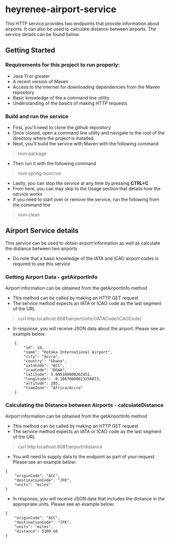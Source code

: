 # heyrenee-airport-service

This HTTP service provides two endpoints that provide information about airports. It can also be used to calculate distance between airports. The service details can be found below.

## Getting Started

### Requirements for this project to run properly:
- Java 11 or greater
- A recent version of Maven
- Access to the internet for downloading dependencies from the Maven repository
- Basic knowledge of the a command line utility
- Understanding of the basics of making HTTP requests

### Build and run the service
- First, you'll need to clone the github repository 
- Once cloned, open a command line utility and navigate to the root of the directory where the project is installed
- Next, you'll build the service with Maven with the following command
>mvn package
- Then run it with the following command
>mvn spring-boot:run
- Lastly, you can stop the service at any time by pressing **CTRL+C**
- From here, you can may skip to the Usage section that details how the service works
- If you need to start over or remove the service, run the following from the command line
>mvn clean

## Airport Service details
This service can be used to obtain airport information as well as calculate the distance between two airports
- Do note that a basic knowledge of the IATA and ICAO airport codes is required to use this service

### Getting Airport Data - getAirportInfo
Airport information can be obtained from the getAirportInfo method
- This method can be called by making an HTTP GET request
- The service method expects an IATA or ICAO code as the last segment of the URL
> curl http:localhost:8081/airport/info/{IATACode/ICAOCode}

- In response, you will receive JSON data about the airport. Please see an example below:
```    
    {
        "id": 10,
        "name": "Kotoka International Airport",
        "city": "Accra",
        "country": "Ghana",
        "iataCode": "ACC",
        "icaoCode": "DGAA",
        "latitude": 5.605189800262451,
        "longitude": -0.16678600013256073,
        "altitude": 205,
        "timeZone": "Africa/Accra"
    }
```

### Calculating the Distance between Airports - calculateDistance
Airport information can be obtained from the getAirportInfo method
- This method can be called by making an HTTP GET request
- The service method expects an IATA or ICAO code as the last segment of the URL
> curl http:localhost:8081/airport/distance
- You will need to supply data to the endpoint as part of your request. Please see an example below:
```
{
    "originCode": "ACC",
    "destinationCode": "JFK",
    "units": "miles"
}
```

- In response, you will receive JSON data that includes the distance in the appropriate units. Please see an example below:
```    
{
    "originCode": "ACC",
    "destinationCode": "JFK",
    "units": "miles",
    "distance": 5108.66
}
```
